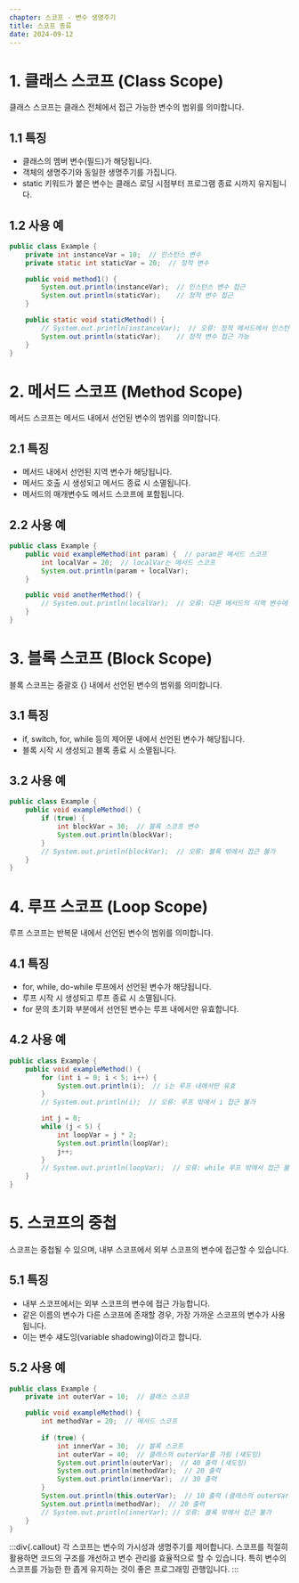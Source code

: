 ```yaml
---
chapter: 스코프 - 변수 생명주기
title: 스코프 종류
date: 2024-09-12
---
```

# 1. 클래스 스코프 (Class Scope)
클래스 스코프는 클래스 전체에서 접근 가능한 변수의 범위를 의미합니다.
## 1.1 특징
- 클래스의 멤버 변수(필드)가 해당됩니다.
- 객체의 생명주기와 동일한 생명주기를 가집니다.
- static 키워드가 붙은 변수는 클래스 로딩 시점부터 프로그램 종료 시까지 유지됩니다.

## 1.2 사용 예
```java
public class Example {
    private int instanceVar = 10;  // 인스턴스 변수
    private static int staticVar = 20;  // 정적 변수

    public void method1() {
        System.out.println(instanceVar);  // 인스턴스 변수 접근
        System.out.println(staticVar);    // 정적 변수 접근
    }

    public static void staticMethod() {
        // System.out.println(instanceVar);  // 오류: 정적 메서드에서 인스턴스 변수 직접 접근 불가
        System.out.println(staticVar);    // 정적 변수 접근 가능
    }
}
```

# 2. 메서드 스코프 (Method Scope)
메서드 스코프는 메서드 내에서 선언된 변수의 범위를 의미합니다.
## 2.1 특징
- 메서드 내에서 선언된 지역 변수가 해당됩니다.
- 메서드 호출 시 생성되고 메서드 종료 시 소멸됩니다.
- 메서드의 매개변수도 메서드 스코프에 포함됩니다.

## 2.2 사용 예
```java
public class Example {
    public void exampleMethod(int param) {  // param은 메서드 스코프
        int localVar = 20;  // localVar는 메서드 스코프
        System.out.println(param + localVar);
    }

    public void anotherMethod() {
        // System.out.println(localVar);  // 오류: 다른 메서드의 지역 변수에 접근 불가
    }
}
```

# 3. 블록 스코프 (Block Scope)
블록 스코프는 중괄호 {} 내에서 선언된 변수의 범위를 의미합니다.
## 3.1 특징
- if, switch, for, while 등의 제어문 내에서 선언된 변수가 해당됩니다.
- 블록 시작 시 생성되고 블록 종료 시 소멸됩니다.

## 3.2 사용 예
```java
public class Example {
    public void exampleMethod() {
        if (true) {
            int blockVar = 30;  // 블록 스코프 변수
            System.out.println(blockVar);
        }
        // System.out.println(blockVar);  // 오류: 블록 밖에서 접근 불가
    }
}
```

# 4. 루프 스코프 (Loop Scope)
루프 스코프는 반복문 내에서 선언된 변수의 범위를 의미합니다.
## 4.1 특징
- for, while, do-while 루프에서 선언된 변수가 해당됩니다.
- 루프 시작 시 생성되고 루프 종료 시 소멸됩니다.
- for 문의 초기화 부분에서 선언된 변수는 루프 내에서만 유효합니다.

## 4.2 사용 예
```java
public class Example {
    public void exampleMethod() {
        for (int i = 0; i < 5; i++) {
            System.out.println(i);  // i는 루프 내에서만 유효
        }
        // System.out.println(i);  // 오류: 루프 밖에서 i 접근 불가

        int j = 0;
        while (j < 5) {
            int loopVar = j * 2;
            System.out.println(loopVar);
            j++;
        }
        // System.out.println(loopVar);  // 오류: while 루프 밖에서 접근 불가
    }
}
```

# 5. 스코프의 중첩
스코프는 중첩될 수 있으며, 내부 스코프에서 외부 스코프의 변수에 접근할 수 있습니다.
## 5.1 특징
- 내부 스코프에서는 외부 스코프의 변수에 접근 가능합니다.
- 같은 이름의 변수가 다른 스코프에 존재할 경우, 가장 가까운 스코프의 변수가 사용됩니다.
- 이는 변수 섀도잉(variable shadowing)이라고 합니다.

## 5.2 사용 예
```java
public class Example {
    private int outerVar = 10;  // 클래스 스코프

    public void exampleMethod() {
        int methodVar = 20;  // 메서드 스코프
        
        if (true) {
            int innerVar = 30;  // 블록 스코프
            int outerVar = 40;  // 클래스의 outerVar를 가림 (섀도잉)
            System.out.println(outerVar);  // 40 출력 (섀도잉)
            System.out.println(methodVar);  // 20 출력
            System.out.println(innerVar);  // 30 출력
        }
        System.out.println(this.outerVar);  // 10 출력 (클래스의 outerVar 접근)
        System.out.println(methodVar);  // 20 출력
        // System.out.println(innerVar); // 오류: 블록 밖에서 접근 불가
    }
}
```

:::div{.callout}
각 스코프는 변수의 가시성과 생명주기를 제어합니다. 스코프를 적절히 활용하면 코드의 구조를 개선하고 변수 관리를 효율적으로 할 수 있습니다. 특히 변수의 스코프를 가능한 한 좁게 유지하는 것이 좋은 프로그래밍 관행입니다.
:::
